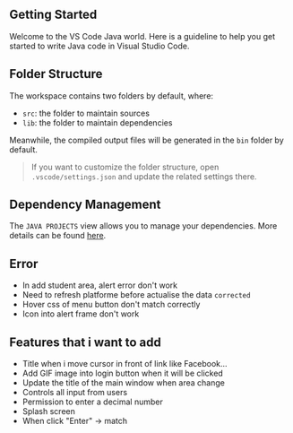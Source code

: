 ## Getting Started

Welcome to the VS Code Java world. Here is a guideline to help you get started to write Java code in Visual Studio Code.

## Folder Structure

The workspace contains two folders by default, where:

- `src`: the folder to maintain sources
- `lib`: the folder to maintain dependencies

Meanwhile, the compiled output files will be generated in the `bin` folder by default.

> If you want to customize the folder structure, open `.vscode/settings.json` and update the related settings there.

## Dependency Management

The `JAVA PROJECTS` view allows you to manage your dependencies. More details can be found [here](https://github.com/microsoft/vscode-java-dependency#manage-dependencies).

## Error

- In add student area, alert error don't work
- Need to refresh platforme before actualise the data `corrected`
- Hover css of menu button don't match correctly
- Icon into alert frame don't work

## Features that i want to add

- Title when i move cursor in front of link like Facebook...
- Add GIF image into login button when it will be clicked
- Update the title of the main window when area change
- Controls all input from users
- Permission to enter a decimal number
- Splash screen
- When click "Enter" -> match